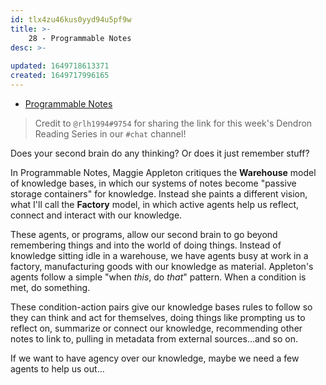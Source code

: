 ```yaml
---
id: tlx4zu46kus0yyd94u5pf9w
title: >-
    28 - Programmable Notes
desc: >-
   
updated: 1649718613371
created: 1649717996165
---
```


- [Programmable Notes](https://maggieappleton.com/programmatic-notes)

> Credit to `@rlh1994#9754` for sharing the link for this week's Dendron Reading Series in our `#chat` channel! 

Does your second brain do any thinking? Or does it just remember stuff?

In Programmable Notes, Maggie Appleton critiques the **Warehouse** model of knowledge bases, in which our systems of notes become "passive storage containers" for knowledge. Instead she paints a different vision, what I'll call the **Factory** model, in which active agents help us reflect, connect and interact with our knowledge. 

These agents, or programs, allow our second brain to go beyond remembering things and into the world of doing things. Instead of knowledge sitting idle in a warehouse, we have agents busy at work in a factory, manufacturing goods with our knowledge as material. Appleton's agents follow a simple "when *this*, do *that*" pattern. When a condition is met, do something. 

These condition-action pairs give our knowledge bases rules to follow so they can think and act for themselves, doing things like prompting us to reflect on, summarize or connect our knowledge, recommending other notes to link to, pulling in metadata from external sources...and so on. 

If we want to have agency over our knowledge, maybe we need a few agents to help us out...